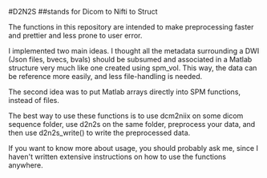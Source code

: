 
#D2N2S 
##stands for Dicom to Nifti to Struct
  
The functions in this repository are intended to make preprocessing faster and prettier and less prone to user error.  

I implemented two main ideas. I thought all the metadata surrounding a DWI (Json files, bvecs, bvals) should be subsumed and associated in a Matlab structure very much like one created using spm_vol. This way, the data can be reference more easily, and less file-handling is needed.  

The second idea was to put Matlab arrays directly into SPM functions, instead of files.   

The best way to use these functions is to use dcm2niix on some dicom sequence folder, use d2n2s on the same folder, preprocess your data, and then use d2n2s_write() to write the preprocessed data.  

If you want to know more about usage, you should probably ask me, since I haven't written extensive instructions on how to use the functions anywhere.  
